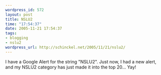 ```yaml
--- 
wordpress_id: 572
layout: post
title: NSLU2
time: "17:54:37"
date: 2005-11-21 17:54:37
tags: 
- blogging
- nslu2
wordpress_url: http://schinckel.net/2005/11/21/nslu2/
---
```

I have a Google Alert for the string "NSLU2". Just now, I had a new alert, and my NSLU2 category has just made it into the top 20... Yay! 
